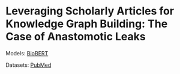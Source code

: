 # Leveraging Scholarly Articles for Knowledge Graph Building: The Case of Anastomotic Leaks

Models: [BioBERT](https://github.com/dmis-lab/biobert)

Datasets: [PubMed](https://pubmed.ncbi.nlm.nih.gov/)
